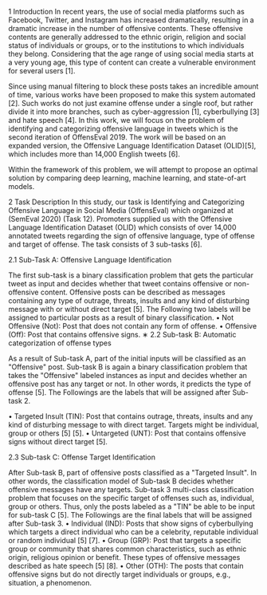1 Introduction
In recent years, the use of social media platforms such as Facebook, Twitter, and Instagram has increased dramatically,
resulting in a dramatic increase in the number of offensive contents. These offensive contents are generally addressed
to the ethnic origin, religion and social status of individuals or groups, or to the institutions to which individuals they
belong. Considering that the age range of using social media starts at a very young age, this type of content can create a
vulnerable environment for several users [1].

Since using manual filtering to block these posts takes an incredible amount of time, various works have been proposed
to make this system automated [2]. Such works do not just examine offense under a single roof, but rather divide it into
more branches, such as cyber-aggression [1], cyberbullying [3] and hate speech [4]. In this work, we will focus on
the problem of identifying and categorizing offensive language in tweets which is the second iteration of OffensEval
2019. The work will be based on an expanded version, the Offensive Language Identification Dataset (OLID)[5], which
includes more than 14,000 English tweets [6].

Within the framework of this problem, we will attempt to propose an optimal solution by comparing deep learning,
machine learning, and state-of-art models.

2 Task Description
In this study, our task is Identifying and Categorizing Offensive Language in Social Media (OffensEval) which organized
at (SemEval 2020) (Task 12). Promoters supplied us with the Offensive Language Identification Dataset (OLID) which
consists of over 14,000 annotated tweets regarding the sign of offensive language, type of offense and target of offense.
The task consists of 3 sub-tasks [6].

2.1 Sub-Task A: Offensive Language Identification

The first sub-task is a binary classification problem that gets the particular tweet as input and decides whether that
tweet contains offensive or non-offensive content. Offensive posts can be described as messages containing any type of
outrage, threats, insults and any kind of disturbing message with or without direct target [5]. The Following two labels
will be assigned to particular posts as a result of binary classification.
• Not Offensive (Not):
Post that does not contain any form of offense.
• Offensive (Off):
Post that contains offensive signs.
∗
2.2 Sub-task B: Automatic categorization of offense types

As a result of Sub-task A, part of the initial inputs will be classified as an "Offensive" post. Sub-task B is again a binary
classification problem that takes the "Offensive" labeled instances as input and decides whether an offensive post has
any target or not. In other words, it predicts the type of offense [5]. The Followings are the labels that will be assigned
after Sub-task 2.

• Targeted Insult (TIN):
Post that contains outrage, threats, insults and any kind of disturbing message to with direct target. Targets
might be individual, group or others [5] [5].
• Untargeted (UNT):
Post that contains offensive signs without direct target [5].

2.3 Sub-task C: Offense Target Identification

After Sub-task B, part of offensive posts classified as a "Targeted Insult". In other words, the classification model of
Sub-task B decides whether offensive messages have any targets. Sub-task 3 multi-class classification problem that
focuses on the specific target of offenses such as, individual, group or others. Thus, only the posts labeled as a "TIN" be
able to be input for sub-task C [5]. The Followings are the final labels that will be assigned after Sub-task 3.
• Individual (IND):
Posts that show signs of cyberbullying which targets a direct individual who can be a celebrity, reputable
individual or random individual [5] [7].
• Group (GRP):
Post that targets a specific group or community that shares common characteristics, such as ethnic origin,
religious opinion or benefit. These types of offensive messages described as hate speech [5] [8].
• Other (OTH):
The posts that contain offensive signs but do not directly target individuals or groups, e.g., situation, a
phenomenon.
